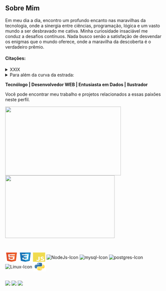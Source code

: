 ## Sobre Mim

Em meu dia a dia, encontro um profundo encanto nas maravilhas da tecnologia, onde a sinergia entre ciências, programação, lógica e um vasto mundo a ser desbravado me cativa. Minha curiosidade insaciável me conduz a desafios contínuos. Nada busco senão a satisfação de desvendar os enigmas que o mundo oferece, onde a maravilha da descoberta é o verdadeiro prêmio.

#### Citações:

<details>
<summary>XXIX</summary>

Nem sempre sou igual no que digo e escrevo.  
Mudo, mas não mudo muito.  
A cor das flores não é a mesma ao sol  
De que quando uma nuvem passa  
Ou quando entra a noite  
E as flores são cor da sombra.

Mas quem olha bem vê que são as mesmas flores.  
Por isso quando pareço não concordar comigo,  
Reparem bem para mim:  
Se estava virado para a direita,  
Voltei-me agora para a esquerda,  
Mas sou sempre eu, assente sobre os meus pés —  
O mesmo sempre, graças ao céu e à terra  
E aos meus olhos e ouvidos atentos  
E à minha clara simplicidade de alma...

<p>“<i>O Guardador de Rebanhos</i>”. In <i>Poemas de Alberto Caeiro</i>. Fernando Pessoa. (Nota explicativa e notas de João Gaspar Simões e Luiz de Montalvor.) Lisboa: Ática, 1946 (10ª ed. 1993). - 54.</p>

</details>

<details>
<summary>Para além da curva da estrada: </summary>

Para além da curva da estrada  
Talvez haja um poço, e talvez um castelo,  
E talvez apenas a continuação da estrada.  
Não sei nem pergunto.    
Enquanto vou na estrada antes da curva  
Só olho para a estrada antes da curva,  
Porque não posso ver senão a estrada antes da curva.  
De nada me serviria estar olhando para outro lado  
E para aquilo que não vejo.  
Importemo-nos apenas com o lugar onde estamos.  
Há beleza bastante em estar aqui e não noutra parte qualquer.  
Se há alguém para além da curva da estrada,  
Esses que se preocupem com o que há para além da curva da estrada.  
Essa é que é a estrada para eles.  
Se nós tivermos que chegar lá, quando lá chegarmos saberemos.  
Por ora só sabemos que lá não estamos.  
Aqui há só a estrada antes da curva, e antes da curva  
Há a estrada sem curva nenhuma.  

<p>“<i>Poemas Inconjuntos</i>”. Poemas Completos de Alberto Caeiro. Fernando Pessoa. (Recolha, transcrição e notas de Teresa Sobral Cunha.) Lisboa: Presença, 1994. - 129.</p>  

</details>

**Tecnólogo | Desenvolvedor WEB | Entusiasta em Dados | Ilustrador**

<!-- ![DESENHO](URL) *Inserindo uma imagem aqui para dar um toque pessoal.* -->

Você pode encontrar meu trabalho e projetos relacionados a essas paixões neste perfil.

<div display = flex>
  <img height=220 width=370 align="center" src="https://github-readme-stats.vercel.app/api?username=AglailsonCleber&show_icons=true&theme=gruvbox" />
  <img height=200 width=350 align="center" src="https://github-readme-stats.vercel.app/api/top-langs?username=AglailsonCleber&layout=compact&langs_count=8&card_width=320&theme=gruvbox" />
</div>

##

<div style="display: inline_block"><br>
  <img align="center" alt="HTML-Icon" height="30" width="40" src="https://raw.githubusercontent.com/devicons/devicon/master/icons/html5/html5-original.svg">
  <img align="center" alt="CSS-Icon" height="30" width="40" src="https://raw.githubusercontent.com/devicons/devicon/master/icons/css3/css3-original.svg">
  <img align="center" alt="Js-Icon" height="30" width="40" src="https://raw.githubusercontent.com/devicons/devicon/master/icons/javascript/javascript-plain.svg">
  <img align="center" alt="NodeJs-Icon" height="30" width="40" src="https://cdn.jsdelivr.net/gh/devicons/devicon/icons/nodejs/nodejs-original.svg" />
  <img align="center" alt="mysql-Icon" height="30" width="40" src="https://cdn.jsdelivr.net/gh/devicons/devicon/icons/mysql/mysql-original.svg" />
  <img align="center" alt="postgres-Icon" height="30" width="40" src="https://cdn.jsdelivr.net/gh/devicons/devicon/icons/postgresql/postgresql-original.svg" />
  <img align="center" alt="Linux-Icon" height="30" width="40" src="https://cdn.jsdelivr.net/gh/devicons/devicon/icons/linux/linux-original.svg" />        
  <img align="center" alt="Python-Icon" height="30" width="40" src="https://raw.githubusercontent.com/devicons/devicon/master/icons/python/python-original.svg">    
</div>

  ##
 
<div>
  <a href="https://www.linkedin.com/in/aglailsoncleber/" target="_blank"><img src="https://img.shields.io/badge/-LinkedIn-%230077B5?style=for-the-badge&logo=linkedin&logoColor=white" target="_blank"></a>
  <a href="https://www.instagram.com/aglailsoncleber/" target="_blank"><img src="https://img.shields.io/badge/-Instagram-%23E4405F?style=for-the-badge&logo=instagram&logoColor=white" target="_blank"></a>
  <a href = "mailto:aglailsonmail@gmail.com"><img src="https://img.shields.io/badge/Gmail-D14836?style=for-the-badge&logo=gmail&logoColor=white" target="_blank"></a>
</div>
